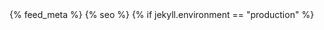 <!DOCTYPE html>
<html lang="en">
<head>
  <meta charset="UTF-8">
  <meta http-equiv="X-UA-Compatible" content="IE=edge">
  <meta name="viewport" content="width=device-width, initial-scale=1.0">
  <title>{{ site.title }}</title>
  <link rel="stylesheet" href="/assets/css/styles.css">
  {% feed_meta %}
  {% seo %}
  {% if jekyll.environment == "production" %}
    <!-- Google tag (gtag.js) -->
    <script
      async
      src="https://www.googletagmanager.com/gtag/js?id=G-VDD3KQ1PT2"
    ></script>
    <script>
      window.dataLayer = window.dataLayer || [];
      function gtag() {
        dataLayer.push(arguments);
      }
      gtag("js", new Date());

      gtag("config", "G-VDD3KQ1PT2");
    </script>

{% endif %}

</head>
<body>
  {% include navigation/navigation.html %}
  {{ content }}
</body>
</html>

